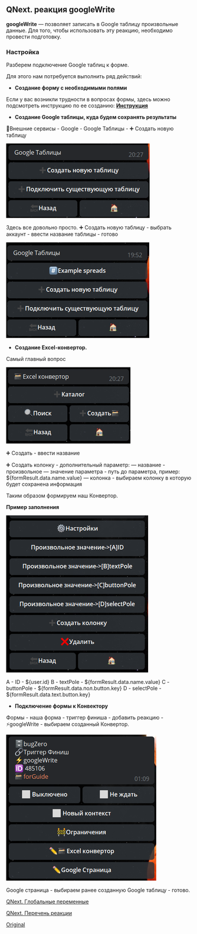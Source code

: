 ## QNext. реакция googleWrite

**googleWrite** — позволяет записать в Google таблицу произвольные данные. Для того, чтобы использовать эту реакцию, необходимо провести подготовку.
### Настройка

Разберем подключение Google таблиц к форме.

Для этого нам потребуется выполнить ряд действий:
 * **Создание форму с необходимыми полями**

Если у вас возникли трудности в вопросах формы, здесь можно подсмотреть инструкцию по ее созданию: [**Инструкция**](https://t.me/QNextCases/120) 
 * **Создание Google таблицы, куда будем сохранять результаты**

🧩Внешние сервисы - Google - Google Таблицы - ➕ Создать новую таблицу

![](./1.png)

Здесь все довольно просто.
➕ Создать новую таблицу - выбрать аккаунт - ввести название таблицы - готово

![](./2.png)
 * **Создание Excel-конвертор.**

Самый главный вопрос

![](./3.png)

➕ Создать - ввести название

➕ Создать колонку - дополнительный параметр:
— название - произвольное
— значение параметра - путь до параметра, пример: ${formResult.data.name.value} 
— колонка - выбираем колонку в которую будет сохранена информация

Таким образом формируем наш Конвертор.



**Пример заполнения**

![](./4.png)

A - ID - ${user.id}
B - textPole - ${formResult.data.name.value} 
C - buttonPole - ${formResult.data.пол.button.key}
D - selectPole - ${formResult.data.text.button.key}
* **Подключение формы к Конвектору**

Формы - наша форма - триггер финиша - добавить реакцию - ⚡️googleWrite - выбираем созданный Конвертор.

![](./5.png)

Google страница - выбираем ранее созданную Google таблицу - готово.



[QNext. Глобальные переменные](/docs-test/admin/globalvariables-about)

[QNext. Перечень реакции](/docs-test/reactions)


  
[Original](https://telegra.ph/QNext-admin-reaction-googleWrite-09-25)